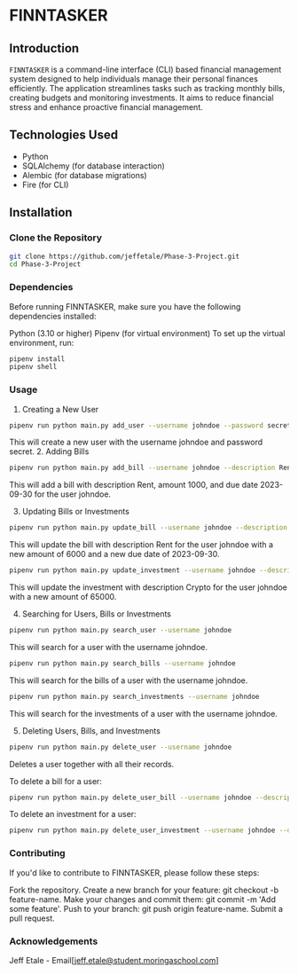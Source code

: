 # FINNTASKER

## Introduction

`FINNTASKER` is a command-line interface (CLI) based financial management system designed to help individuals manage their personal finances efficiently. The application streamlines tasks such as tracking monthly bills, creating budgets and monitoring investments. It aims to reduce financial stress and enhance proactive financial management.

## Technologies Used

- Python
- SQLAlchemy (for database interaction)
- Alembic (for database migrations)
- Fire (for CLI)

## Installation

### Clone the Repository

```bash
git clone https://github.com/jeffetale/Phase-3-Project.git
cd Phase-3-Project
```
### Dependencies
Before running FINNTASKER, make sure you have the following dependencies installed:

Python (3.10 or higher)
Pipenv (for virtual environment)
To set up the virtual environment, run:
```bash
pipenv install
pipenv shell
```
### Usage
1. Creating a New User
```bash
pipenv run python main.py add_user --username johndoe --password secret
```
This will create a new user with the username johndoe and password secret.
2. Adding Bills
```bash
pipenv run python main.py add_bill --username johndoe --description Rent --amount 1000 --due_date 2023-09-30
```
This will add a bill with description Rent, amount 1000, and due date 2023-09-30 for the user johndoe.

3. Updating Bills or Investments
```bash
pipenv run python main.py update_bill --username johndoe --description Rent --new_amount 6000 --new_due_date 2023-09-30
```
This will update the bill with description Rent for the user johndoe with a new amount of 6000 and a new due date of 2023-09-30.
```bash
pipenv run python main.py update_investment --username johndoe --description Crypto --new_amount 65000 
```
This will update the investment with description Crypto for the user johndoe with a new amount of 65000.

4. Searching for Users, Bills or Investments
```bash
pipenv run python main.py search_user --username johndoe
```
This will search for a user with the username johndoe.
```bash
pipenv run python main.py search_bills --username johndoe
```
This will search for the bills of a user with the username johndoe.
```bash
pipenv run python main.py search_investments --username johndoe
```
This will search for the investments of a user with the username johndoe.

5. Deleting Users, Bills, and Investments
```bash
pipenv run python main.py delete_user --username johndoe
```
Deletes a user together with all their records.

To delete a bill for a user:
```bash
pipenv run python main.py delete_user_bill --username johndoe --description Rent
```
To delete an investment for a user:
```bash
pipenv run python main.py delete_user_investment --username johndoe --description Stocks
```
### Contributing
If you'd like to contribute to FINNTASKER, please follow these steps:

Fork the repository.
Create a new branch for your feature: git checkout -b feature-name.
Make your changes and commit them: git commit -m 'Add some feature'.
Push to your branch: git push origin feature-name.
Submit a pull request.

### Acknowledgements

Jeff Etale - Email[jeff.etale@student.moringaschool.com]
